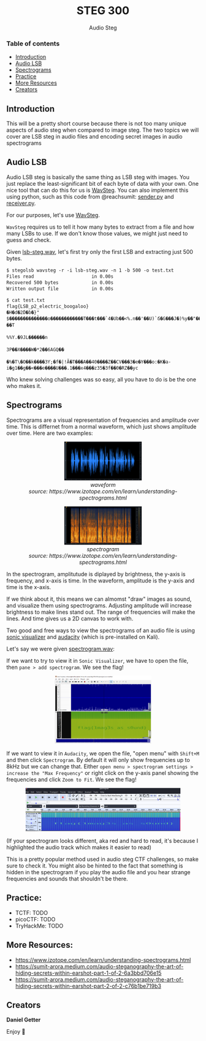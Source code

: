 <h1 align="center">STEG 300</h1>
  <p align="center">
     Audio Steg
  </p>

### Table of contents

- [Introduction](#introduction)
- [Audio LSB](#audio-lsb)
- [Spectrograms](#spectrograms)
- [Practice](#practice)
- [More Resources](#more-resources)
- [Creators](#creators)


## Introduction
This will be a pretty short course because there is not too many unique aspects of audio steg when compared to image steg. The two topics we will cover are LSB steg in audio files and encoding secret images in audio spectrograms

## Audio LSB
Audio LSB steg is basically the same thing as LSB steg with images. You just replace the least-significant bit of each byte of data with your own. One nice tool that can do this for us is [WavSteg](https://github.com/ragibson/Steganography#WavSteg). You can also implement this using python, such as this code from @reachsumit: [sender.py](https://gist.github.com/reachsumit/5376441d341bb5c8b361a2f3e0798993) and [receiver.py](https://gist.github.com/reachsumit/583c76ffd740e1a952d65da3c676931f).

For our purposes, let's use [WavSteg](https://github.com/ragibson/Steganography#WavSteg). 

`WavSteg` requires us to tell it how many bytes to extract from a file and how many LSBs to use. If we don't know those values, we might just need to guess and check.

Given [lsb-steg.wav](https://github.com/MasonCompetitiveCyber/ctf-courses/raw/main/Steg/STEG%20300/lsb-steg.wav), let's first try only the first LSB and extracting just 500 bytes.

```console
$ stegolsb wavsteg -r -i lsb-steg.wav -n 1 -b 500 -o test.txt         
Files read                     in 0.00s
Recovered 500 bytes            in 0.00s
Written output file            in 0.00s
```
```console
$ cat test.txt              
flag{LSB_p2_electric_boogaloo}
�H�d�2́D�ɓ�}̙" $��������������o������������T���t���`4�Ub��<%.n��'��U)`ճ�G���J�)%y��"����1��I˸[_%eKc�2J�X��k��lc�M�p'     ��T
                                                                                                                          %%Y.�9JL������n
                                                                                                                                         3P��X����W�*2��6AGQ��
                                                                                                                                                              �%�T\�O��k����3Ƴ;�f�|!Ã�T���A��40����Z��CV���3�e�Y���o:�K�a-i�g1��g��<���e����U���.1���x4���z35�3f��0�RZ��yc                 
```

Who knew solving challenges was so easy, all you have to do is be the one who makes it.

## Spectrograms
Spectrograms are a visual representation of frequencies and amplitude over time. This is differnet from a normal waveform, which just shows amplitude over time. Here are two examples:

<p align="center">
    <img src="https://github.com/MasonCompetitiveCyber/ctf-courses/raw/main/images/steg/waveform.png" width=40%  height=40%><br>
    <em>waveform</em><br><em>source: https://www.izotope.com/en/learn/understanding-spectrograms.html</em>
</p>

<p align="center">
    <img src="https://github.com/MasonCompetitiveCyber/ctf-courses/raw/main/images/steg/spectrogram.png" width=40%  height=40%><br>
    <em>spectrogram</em><br><em>source: https://www.izotope.com/en/learn/understanding-spectrograms.html</em>
</p>

In the spectrogram, amplitutude is diplayed by brightness, the y-axis is frequency, and x-axis is time. In the waveform, amplitude is the y-axis and time is the x-axis.

If we think about it, this means we can almomst "draw" images as sound, and visualize them using spectrograms. Adjusting amplitude will increase brightness to make lines stand out. The range of frequencies will make the lines. And time gives us a 2D canvas to work with.

Two good and free ways to view the spectrograms of an audio file is using [sonic visualizer](https://www.sonicvisualiser.org/) and [audacity](https://www.audacityteam.org/) (which is pre-installed on Kali). 

Let's say we were given [spectrogram.wav](https://github.com/MasonCompetitiveCyber/ctf-courses/raw/main/Steg/STEG%20300/spectrogram.wav):

If we want to try to view it in `Sonic Visualizer`, we have to open the file, then `pane > add spectrogram`. We see the flag!

<p align="center"><img src="https://github.com/MasonCompetitiveCyber/ctf-courses/raw/main/images/steg/sonic-visualizer.png" width=50%  height=50%></p>

If we want to view it in `Audacity`, we open the file, "open menu" with `Shift+M` and then click `Spectrogram`. By default it will only show frequencies up to 8kHz but we can change that. Either `open menu > spectrogram settings > increase the "Max Frequency"` or right click on the y-axis panel showing the frequencies and click `Zoom to Fit`. We see the flag!

<p align="center"><img src="https://github.com/MasonCompetitiveCyber/ctf-courses/raw/main/images/steg/audacity.png" width=80%  height=80%></p>

(If your spectrogram looks different, aka red and hard to read, it's because I highlighted the audio track which makes it easier to read)

This is a pretty popular method used in audio steg CTF challenges, so make sure to check it. You might also be hinted to the fact that something is hidden in the spectrogram if you play the audio file and you hear strange frequencies and sounds that shouldn't be there.


## Practice:
- TCTF: TODO
- picoCTF: TODO
- TryHackMe: TODO

## More Resources:
- https://www.izotope.com/en/learn/understanding-spectrograms.html
- https://sumit-arora.medium.com/audio-steganography-the-art-of-hiding-secrets-within-earshot-part-1-of-2-6a3bbd706e15
- https://sumit-arora.medium.com/audio-steganography-the-art-of-hiding-secrets-within-earshot-part-2-of-2-c76b1be719b3


## Creators

**Daniel Getter**

Enjoy :metal:

